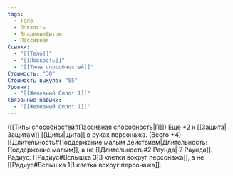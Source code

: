 ```yaml
---
tags:
  - Тело
  - Ловкость
  - ВладениеЩитом
  - Пассивная
Ссылки:
  - "[[Тело]]"
  - "[[Ловкость]]"
  - "[[Типы способностей]]"
Стоимость: "30"
Стоимость выкупа: "55"
Уровни:
  - "[[Железный Оплот 1]]"
Связанные навыки:
  - "[[Железный Оплот 1]]"
---
```

([[Типы способностей#Пассивная способность|П]]) Еще +2 к [[Защита|Защитам]]  [[Щиты|щита]] в руках персонажа. (Всего +4)
[[Длительность#Поддержание малым действием|Длительность: Поддержание малым]], а не [[Длительность#2 Раунда| 2 Раунда]].
Радиус: [[Радиус#Вспышка 3|3 клетки вокруг персонажа]], а не [[Радиус#Вспышка 1|1 клетка вокруг персонажа]].
